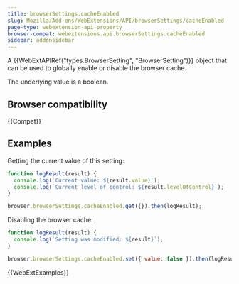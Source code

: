 ```yaml
---
title: browserSettings.cacheEnabled
slug: Mozilla/Add-ons/WebExtensions/API/browserSettings/cacheEnabled
page-type: webextension-api-property
browser-compat: webextensions.api.browserSettings.cacheEnabled
sidebar: addonsidebar
---
```


A {{WebExtAPIRef("types.BrowserSetting", "BrowserSetting")}} object that can be used to globally enable or disable the browser cache.

The underlying value is a boolean.

## Browser compatibility

{{Compat}}

## Examples

Getting the current value of this setting:

```js
function logResult(result) {
  console.log(`Current value: ${result.value}`);
  console.log(`Current level of control: ${result.levelOfControl}`);
}

browser.browserSettings.cacheEnabled.get({}).then(logResult);
```

Disabling the browser cache:

```js
function logResult(result) {
  console.log(`Setting was modified: ${result}`);
}

browser.browserSettings.cacheEnabled.set({ value: false }).then(logResult);
```

{{WebExtExamples}}
